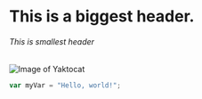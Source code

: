 # This is a biggest header.
###### This is smallest header


![Image of Yaktocat](https://octodex.github.com/images/yaktocat.png)


``` javascript
var myVar = "Hello, world!";
```
